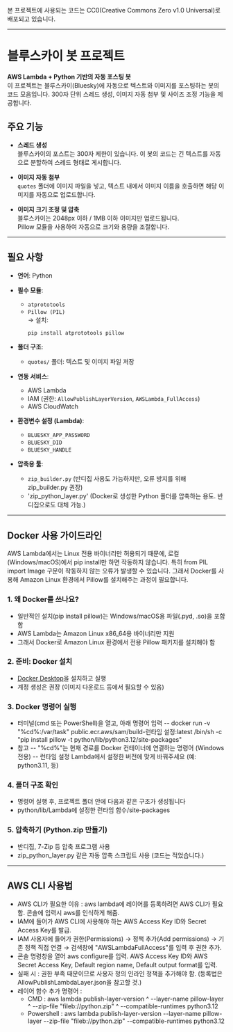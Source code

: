 본 프로젝트에 사용되는 코드는 CC0(Creative Commons Zero v1.0 Universal)로 배포되고 있습니다. 

---

# 블루스카이 봇 프로젝트
**AWS Lambda + Python 기반의 자동 포스팅 봇**  
이 프로젝트는 블루스카이(Bluesky)에 자동으로 텍스트와 이미지를 포스팅하는 봇의 코드 모음입니다. 300자 단위 스레드 생성, 이미지 자동 첨부 및 사이즈 조정 기능을 제공합니다.

## 주요 기능
- **스레드 생성**  
  블루스카이의 포스트는 300자 제한이 있습니다. 이 봇의 코드는 긴 텍스트를 자동으로 분할하여 스레드 형태로 게시합니다.

- **이미지 자동 첨부**  
  `quotes` 폴더에 이미지 파일을 넣고, 텍스트 내에서 이미지 이름을 호출하면 해당 이미지를 자동으로 업로드합니다.

- **이미지 크기 조정 및 압축**  
  블루스카이는 2048px 이하 / 1MB 이하 이미지만 업로드됩니다.  
  Pillow 모듈을 사용하여 자동으로 크기와 용량을 조절합니다.

---

## 필요 사항
- **언어**: Python  
- **필수 모듈**:  
  - `atprototools`  
  - `Pillow (PIL)`  
  → 설치:  
    ```bash
    pip install atprototools pillow
    ```

- **폴더 구조**:  
  - `quotes/` 폴더: 텍스트 및 이미지 파일 저장

- **연동 서비스**:  
  - AWS Lambda  
  - IAM (권한: `AllowPublishLayerVersion`, `AWSLambda_FullAccess`)  
  - AWS CloudWatch  

- **환경변수 설정 (Lambda)**:  
  - `BLUESKY_APP_PASSWORD`  
  - `BLUESKY_DID`  
  - `BLUESKY_HANDLE`

- **압축용 툴**:  
  - `zip_builder.py` (반디집 사용도 가능하지만, 오류 방지를 위해 zip_builder.py 권장)
  - 'zip_python_layer.py' (Docker로 생성한 Python 폴더를 압축하는 용도. 반디집으로도 대체 가능.)

--- 

## Docker 사용 가이드라인
AWS Lambda에서는 Linux 전용 바이너리만 허용되기 때문에, 로컬(Windows/macOS)에서 pip install만 하면 작동하지 않습니다. 특히 from PIL import Image 구문이 작동하지 않는 오류가 발생할 수 있습니다. 그래서 Docker를 사용해 Amazon Linux 환경에서 Pillow를 설치해주는 과정이 필요합니다.

### 1. 왜 Docker를 쓰나요?
- 일반적인 설치(pip install pillow)는 Windows/macOS용 파일(.pyd, .so)을 포함함
- AWS Lambda는 Amazon Linux x86_64용 바이너리만 지원
- 그래서 Docker로 Amazon Linux 환경에서 전용 Pillow 패키지를 설치해야 함

### 2. 준비: Docker 설치
- [Docker Desktop](https://www.docker.com/products/docker-desktop)을 설치하고 실행
- 계정 생성은 권장 (이미지 다운로드 등에서 필요할 수 있음)
### 3. Docker 명령어 실행
- 터미널(cmd 또는 PowerShell)을 열고, 아래 명령어 입력
  -- docker run -v "%cd%:/var/task" public.ecr.aws/sam/build-런타임 설정:latest /bin/sh -c "pip install pillow -t python/lib/python3.12/site-packages"
- 참고
  -- "%cd%"는 현재 경로를 Docker 컨테이너에 연결하는 명령어 (Windows 전용)
  -- 런타임 설정 Lambda에서 설정한 버전에 맞게 바꿔주세요 (예: python3.11,  등)

### 4. 폴더 구조 확인
- 명령어 실행 후, 프로젝트 폴더 안에 다음과 같은 구조가 생성됩니다
- python/lib/Lambda에 설정한 런타임 함수/site-packages

### 5. 압축하기 (Python.zip 만들기)
- 반디집, 7-Zip 등 압축 프로그램 사용
- zip_python_layer.py 같은 자동 압축 스크립트 사용 (코드는 적었습니다.)

--- 
## AWS CLI 사용법
 * AWS CLI가 필요한 이유 : aws lambda에 레이어를 등록하려면 AWS CLI가 필요함. 콘솔에 입력시 aws를 인식하게 해줌.
 * IAM에 들어가 AWS CLI에 사용해야 하는 AWS Access Key ID와 Secret Access Key를 발급.
 * IAM 사용자에 들어가 권한(Permissions) → 정책 추가(Add permissions) → 기존 정책 직접 연결 → 검색창에 "AWSLambdaFullAccess"를 입력 후 권한 추가.
 * 콘솔 명령창을 열어 aws configure를 입력. AWS Access Key ID와 AWS Secret Access Key, Default region name, Default output format를 입력.
 * 실패 시 : 권한 부족 때문이므로 사용자 정의 인라인 정책을 추가해야 함. (등록법은 AllowPublishLambdaLayer.json을 참고할 것.)
 * 레이어 함수 추가 명령어 :
   - CMD : aws lambda publish-layer-version ^ --layer-name pillow-layer ^ --zip-file "fileb://python.zip" ^ --compatible-runtimes python3.12
   - Powershell : aws lambda publish-layer-version --layer-name pillow-layer --zip-file "fileb://python.zip" --compatible-runtimes python3.12


